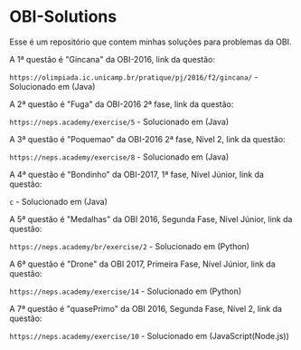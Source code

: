 # OBI-Solutions
Esse é um repositório que contem minhas soluções para problemas da OBI.

A 1ª questão é "Gincana" da OBI-2016, link da questão:

`https://olimpiada.ic.unicamp.br/pratique/pj/2016/f2/gincana/` -  Solucionado em (Java)

A 2ª questão é "Fuga" da OBI-2016 2ª fase, link da questão:

`https://neps.academy/exercise/5` - Solucionado em (Java)

A 3ª questão é "Poquemao" da OBI-2016 2ª fase, Nível 2, link da questão:

`https://neps.academy/exercise/8` -  Solucionado em (Java)

A 4ª questão é "Bondinho" da OBI-2017, 1ª fase, Nível Júnior, link da questão:

`c` - Solucionado em (Java)

A 5ª questão é "Medalhas" da OBI 2016, Segunda Fase, Nível Júnior, link da questão:

`https://neps.academy/br/exercise/2` - Solucionado em (Python)

A 6ª questão é "Drone" da OBI 2017, Primeira Fase, Nível Júnior, link da questão:

`https://neps.academy/exercise/14` - Solucionado em (Python)

A 7ª questão é "quasePrimo" da OBI 2016, Segunda Fase, Nível 2, link da questão:

`https://neps.academy/exercise/10` - Solucionado em (JavaScript(Node.js))
